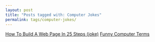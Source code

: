 ```yaml
---
layout: post
title: "Posts tagged with: Computer Jokes"
permalink: tags/computer-jokes/
---
```

[How To Build A Web Page In 25 Steps (joke)](/2012/07/how-to-build-web-page-in-25-steps-joke)
[Funny Computer Terms](/2012/07/funny-computer-terms)

